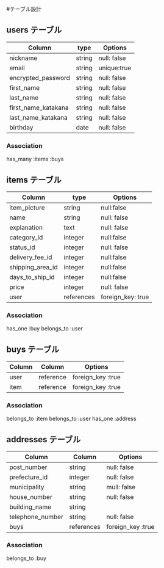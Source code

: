 #テーブル設計

## users テーブル

| Column              | type       | Options     |
|---------------------|------------|-------------|
| nickname            | string     | null: false |
| email               | string     | unique:true |
| encrypted_password  | string     | null: false |
| first_name          | string     | null: false |
| last_name           | string     | null: false |
| first_name_katakana | string     | null: false |
| last_name_katakana  | string     | null: false |
| birthday            | date       | null: false |


### Association
has_many :items :buys


## items テーブル

| Column           | type       | Options           |
|------------------|------------|-------------------|
| item_picture     | string     | null:false        |
|      name        | string     | null: false       |
| explanation      | text       | null: false       |
| category_id      | integer    | null:false        |
| status_id        | integer    | null: false       |
| delivery_fee_id  | integer    | null:false        |
| shipping_area_id | integer    | null:false        |
| days_to_ship_id  | integer    | null:false        |
| price            | integer    | null: false       |
| user             | references | foreign_key: true |

### Association
has_one :buy
belongs_to :user


## buys テーブル

| Column        | Column    | Options             |
|---------------|-----------|---------------------|
| user          | reference | foreign_key :true |
| item          | reference | foreign_key :true |

### Association
belongs_to :item
belongs_to :user
has_one :address

## addresses テーブル

| Column           | Column     | Options           |
|------------------|------------|-------------------|
| post_number      | string     | null: false       |
| prefecture_id    | integer    | null: false       |
| municipality     | string     | mull: false       |
| house_number     | string     | null: false       |
| building_name    | string     |                   |
| telephone_number | string     | null: false       |
| buys             | references | foreign_key :true |

### Association
belongs_to :buy

